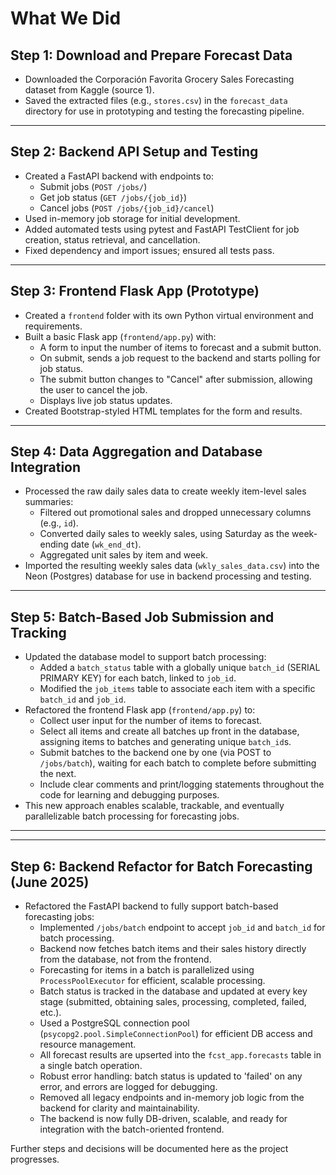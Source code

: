 # What We Did

## Step 1: Download and Prepare Forecast Data
- Downloaded the Corporación Favorita Grocery Sales Forecasting dataset from Kaggle (source 1).
- Saved the extracted files (e.g., `stores.csv`) in the `forecast_data` directory for use in prototyping and testing the forecasting pipeline.

---

## Step 2: Backend API Setup and Testing
- Created a FastAPI backend with endpoints to:
    - Submit jobs (`POST /jobs/`)
    - Get job status (`GET /jobs/{job_id}`)
    - Cancel jobs (`POST /jobs/{job_id}/cancel`)
- Used in-memory job storage for initial development.
- Added automated tests using pytest and FastAPI TestClient for job creation, status retrieval, and cancellation.
- Fixed dependency and import issues; ensured all tests pass.

---

## Step 3: Frontend Flask App (Prototype)
- Created a `frontend` folder with its own Python virtual environment and requirements.
- Built a basic Flask app (`frontend/app.py`) with:
    - A form to input the number of items to forecast and a submit button.
    - On submit, sends a job request to the backend and starts polling for job status.
    - The submit button changes to "Cancel" after submission, allowing the user to cancel the job.
    - Displays live job status updates.
- Created Bootstrap-styled HTML templates for the form and results.

---

## Step 4: Data Aggregation and Database Integration
- Processed the raw daily sales data to create weekly item-level sales summaries:
    - Filtered out promotional sales and dropped unnecessary columns (e.g., `id`).
    - Converted daily sales to weekly sales, using Saturday as the week-ending date (`wk_end_dt`).
    - Aggregated unit sales by item and week.
- Imported the resulting weekly sales data (`wkly_sales_data.csv`) into the Neon (Postgres) database for use in backend processing and testing.

---

## Step 5: Batch-Based Job Submission and Tracking
- Updated the database model to support batch processing:
    - Added a `batch_status` table with a globally unique `batch_id` (SERIAL PRIMARY KEY) for each batch, linked to `job_id`.
    - Modified the `job_items` table to associate each item with a specific `batch_id` and `job_id`.
- Refactored the frontend Flask app (`frontend/app.py`) to:
    - Collect user input for the number of items to forecast.
    - Select all items and create all batches up front in the database, assigning items to batches and generating unique `batch_id`s.
    - Submit batches to the backend one by one (via POST to `/jobs/batch`), waiting for each batch to complete before submitting the next.
    - Include clear comments and print/logging statements throughout the code for learning and debugging purposes.
- This new approach enables scalable, trackable, and eventually parallelizable batch processing for forecasting jobs.

---


---

## Step 6: Backend Refactor for Batch Forecasting (June 2025)
- Refactored the FastAPI backend to fully support batch-based forecasting jobs:
    - Implemented `/jobs/batch` endpoint to accept `job_id` and `batch_id` for batch processing.
    - Backend now fetches batch items and their sales history directly from the database, not from the frontend.
    - Forecasting for items in a batch is parallelized using `ProcessPoolExecutor` for efficient, scalable processing.
    - Batch status is tracked in the database and updated at every key stage (submitted, obtaining sales, processing, completed, failed, etc.).
    - Used a PostgreSQL connection pool (`psycopg2.pool.SimpleConnectionPool`) for efficient DB access and resource management.
    - All forecast results are upserted into the `fcst_app.forecasts` table in a single batch operation.
    - Robust error handling: batch status is updated to 'failed' on any error, and errors are logged for debugging.
    - Removed all legacy endpoints and in-memory job logic from the backend for clarity and maintainability.
    - The backend is now fully DB-driven, scalable, and ready for integration with the batch-oriented frontend.

Further steps and decisions will be documented here as the project progresses.
